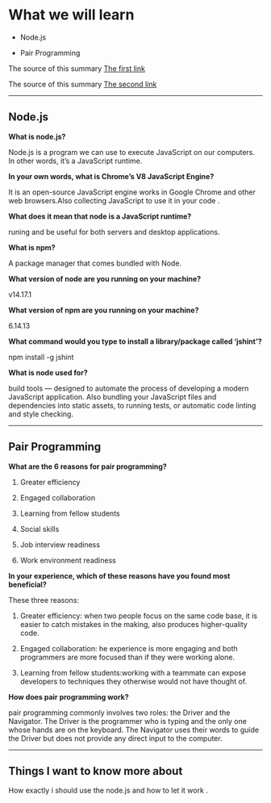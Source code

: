 # What we will learn

- Node.js

- Pair Programming

The source of this summary [The first link](https://www.sitepoint.com/an-introduction-to-node-js/)

The source of this summary [The second link](https://www.codefellows.org/blog/6-reasons-for-pair-programming/)
______________________________________

## Node.js

**What is node.js?**

Node.js is a program we can use to execute JavaScript on our computers. In other words, it’s a JavaScript runtime.

**In your own words, what is Chrome’s V8 JavaScript Engine?**

It is an open-source JavaScript engine works in Google Chrome and other web browsers.Also collecting JavaScript to use it in your code .

**What does it mean that node is a JavaScript runtime?**

runing and be useful for both servers and desktop applications.

**What is npm?**

A package manager that comes bundled with Node.

**What version of node are you running on your machine?**

v14.17.1

**What version of npm are you running on your machine?**

6.14.13

**What command would you type to install a library/package called ‘jshint’?**

npm install -g jshint

**What is node used for?**

build tools — designed to automate the process of developing a modern JavaScript application. Also bundling your JavaScript files and dependencies into static assets, to running tests, or automatic code linting and style checking.

______________________________________

## Pair Programming

**What are the 6 reasons for pair programming?**

1. Greater efficiency

2. Engaged collaboration

3. Learning from fellow students

4. Social skills

5. Job interview readiness

6. Work environment readiness

**In your experience, which of these reasons have you found most beneficial?**

These three reasons:

1. Greater efficiency: when two people focus on the same code base, it is easier to catch mistakes in the making, also produces higher-quality code.

2. Engaged collaboration: he experience is more engaging and both programmers are more focused than if they were working alone.

3. Learning from fellow students:working with a teammate can expose developers to techniques they otherwise would not have thought of.

**How does pair programming work?**

pair programming commonly involves two roles: the Driver and the Navigator. The Driver is the programmer who is typing and the only one whose hands are on the keyboard. The Navigator uses their words to guide the Driver but does not provide any direct input to the computer.

______________________________________

## Things I want to know more about

How exactly i should use the node.js and how to let it work .
